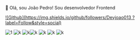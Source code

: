 👋 Olá, sou João Pedro!
Sou desenvolvedor Frontend

[![Github](https://img.shields.io/github/followers/Devjoao013 ?label=Follow&style=social)](https://github.com/Devjoao013 )

![1](https://img.shields.io/badge/C%23-239120?style=for-the-badge&logo=c-sharp&logoColor=white)
![k](https://img.shields.io/badge/PHP-777BB4?style=for-the-badge&logo=php&logoColor=white)
![k](https://img.shields.io/badge/HTML-239120?style=for-the-badge&logo=html5&logoColor=white)![k](https://img.shields.io/badge/CSS-239120?&style=for-the-badge&logo=css3&logoColor=white)
![k](https://img.shields.io/badge/JavaScript-323330?style=for-the-badge&logo=javascript&logoColor=F7DF1E)
![k](https://img.shields.io/badge/HTML5-E34F26?style=for-the-badge&logo=html5&logoColor=white)
![k](https://img.shields.io/badge/Bootstrap-563D7C?style=for-the-badge&logo=bootstrap&logoColor=white)

